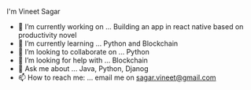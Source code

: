 I'm Vineet Sagar
- 🔭 I’m currently working on ...
Building an app in react native based on productivity novel
- 🌱 I’m currently learning ...
Python and Blockchain
- 👯 I’m looking to collaborate on ...
Python
- 🤔 I’m looking for help with ...
Blockchain
- 💬 Ask me about ...
Java, Python, Djanog
- 📫 How to reach me: ...
email me on sagar.vineet@gmail.com
<!--
**vineetsagar/vineetsagar** is a ✨ _special_ ✨ repository because its `README.md` (this file) appears on your GitHub profile.

Here are some ideas to get you started:

- 🔭 I’m currently working on ...
- 🌱 I’m currently learning ...
- 👯 I’m looking to collaborate on ...
- 🤔 I’m looking for help with ...
- 💬 Ask me about ...
- 📫 How to reach me: ...
- 😄 Pronouns: ...
- ⚡ Fun fact: ...
-->
